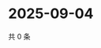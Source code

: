 # 2025-09-04

共 0 条

<!-- BEGIN ZHIHUQUESTIONS -->
<!-- 最后更新时间 Thu Sep 04 2025 22:11:14 GMT+0800 (China Standard Time) -->

<!-- END ZHIHUQUESTIONS -->
